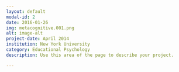 ```yaml
---
layout: default
modal-id: 2
date: 2016-01-26
img: metacognitive.001.png
alt: image-alt
project-date: April 2014
institution: New York University
category: Educational Psychology
description: Use this area of the page to describe your project.

---
```

